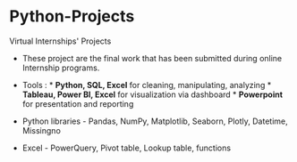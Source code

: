 # Python-Projects
Virtual Internships' Projects 

- These project are the final work that has been submitted during online Internship programs.
- Tools :  * **Python, SQL, Excel** for cleaning, manipulating, analyzing
           * **Tableau, Power BI, Excel** for visualization via dashboard
           * **Powerpoint** for presentation and reporting
           
- Python libraries - Pandas, NumPy, Matplotlib, Seaborn, Plotly, Datetime, Missingno
- Excel - PowerQuery, Pivot table, Lookup table, functions
